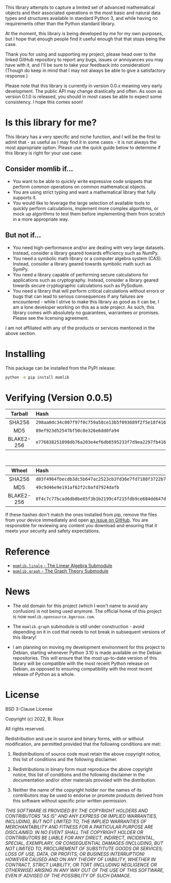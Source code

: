 This library attempts to capture a limited set of advanced mathematical objects and their associated operations in the most basic and natural data types and structures available in standard Python 3, and while having no requirements other than the Python standard library.

At the moment, this library is being developed by me for my own purposes, but I hope that enough people find it useful enough that that stops being the case.

Thank you for using and supporting my project, please head over to the linked GitHub repository to report any bugs, issues or annoyances you may have with it, and I'll be sure to take your feedback into consideration! (Though do keep in mind that I may not always be able to give a satisfactory response.)

Please note that this library is currently in version 0.0.x meaning very early development. The public API may change drastically and often. As soon as version 0.1.0 is released, you should in most cases be able to expect some consistency. I hope this comes soon!

# Is this library for me?

This library has a very specific and niche function, and I will be the first to admit that - as useful as I may find it in some cases - it is not always the most appropriate option. Please use the quick guide below to determine if this library is right for your use case:

## Consider momlib if...

- You want to be able to quickly write expressive code snippets that perform common operations on common mathematical objects.
- You are using strict typing and want a mathematical library that fully supports it.
- You would like to leverage the large selection of available tools to quickly perform calculations, implement more complex algorithms, or mock up algorithms to test them before implementing them from scratch in a more appropriate way.

## But not if...

- You need high-performance and/or are dealing with very large datasets. Instead, consider a library geared towards efficiency such as NumPy.
- You need a symbolic math library or a computer algebra system (CAS). Instead, consider a library geared towards symbolic math such as SymPy.
- You need a library capable of performing secure calculations for applications such as cryptography. Instead, consider a library geared towards secure cryptographic calculations such as PySodium.
- You need a library that will perform critical calculations without errors or bugs that can lead to serious consequences if any failures are encountered - while I strive to make this library as good as it can be, I am a lone developer working on this as a side project. As such, this library comes with absolutely no guarantees, warrantees or promises. Please see the licensing agreement.

I am not affiliated with any of the products or services mentioned in the above section.

# Installing

This package can be installed from the PyPI release:

```sh
python -m pip install momlib
```

# Verifying (Version 0.0.5)

| Tarball | Hash |
|:--:|:--|
| SHA256 | `298aa0dc34c007f97f0c759a58ce13b5f093689f2f5e18f416e09b3845d1b4e0` |
| MD5 | `89ef923d52547bf50c8e326e6dd0fa94` |
| BLAKE2-256 | `e776838251098db76a203e4ef6db6595233f7d9ea2297fb416677d9969fec32b` |

&nbsp;

| Wheel | Hash |
|:--:|:--|
| SHA256 | `d03f4964fbecdb3dc5b647ac2523cb3fd36e7fd7188f3722b73026edb2b924a0` |
| MD5 | `49c9d46e9e191af62f2c0afd7924dafb` |
| BLAKE2-256 | `0f4c7c77bcad6db8be05f3b1b2199c4f215fdb9ce684dd647da0217b2801209e` |

If these hashes don't match the ones installed from pip, remove the files from your device immediately and open [an issue on GitHub](https://github.com/B-Roux/momlib/issues). You are responsible for reviewing any content you download and ensuring that it meets your security and safety expectations.

# Reference

- [`momlib.linalg` - The Linear Algebra Submodule](./linalg)
- [`momlib.graph` - The Graph Theory Submodule](./graph)

# News

- The old domain for this project (which I won't name to avoid any confusion) is not being used anymore. The official home of this project is now `momlib.opensource.bgeroux.com`.

- The `momlib.graph` submodule is still under construction - avoid depending on it in cod that needs to not break in subsequent versions of this library!
- I am planning on moving my development environment for this project to Debian, starting whenever Python 3.10 is made available on the Debian repositories. This will ensure that the most up-to-date version of this library will be compatible with the most recent Python release on Debian, as opposed to ensuring compatibility with the most recent release of Python as a whole.

# License

BSD 3-Clause License

Copyright (c) 2022, B. Roux

All rights reserved.

Redistribution and use in source and binary forms, with or without modification, are permitted provided that the following conditions are met:

1. Redistributions of source code must retain the above copyright notice, this list of conditions and the following disclaimer.

2. Redistributions in binary form must reproduce the above copyright notice, this list of conditions and the following disclaimer in the documentation and/or other materials provided with the distribution.

3. Neither the name of the copyright holder nor the names of its contributors may be used to endorse or promote products derived from this software without specific prior written permission.

*THIS SOFTWARE IS PROVIDED BY THE COPYRIGHT HOLDERS AND CONTRIBUTORS "AS IS" AND ANY EXPRESS OR IMPLIED WARRANTIES, INCLUDING, BUT NOT LIMITED TO, THE IMPLIED WARRANTIES OF MERCHANTABILITY AND FITNESS FOR A PARTICULAR PURPOSE ARE DISCLAIMED. IN NO EVENT SHALL THE COPYRIGHT HOLDER OR CONTRIBUTORS BE LIABLE FOR ANY DIRECT, INDIRECT, INCIDENTAL, SPECIAL, EXEMPLARY, OR CONSEQUENTIAL DAMAGES (INCLUDING, BUT NOT LIMITED TO, PROCUREMENT OF SUBSTITUTE GOODS OR SERVICES; LOSS OF USE, DATA, OR PROFITS; OR BUSINESS INTERRUPTION) HOWEVER CAUSED AND ON ANY THEORY OF LIABILITY, WHETHER IN CONTRACT, STRICT LIABILITY, OR TORT (INCLUDING NEGLIGENCE OR OTHERWISE) ARISING IN ANY WAY OUT OF THE USE OF THIS SOFTWARE, EVEN IF ADVISED OF THE POSSIBILITY OF SUCH DAMAGE.*
